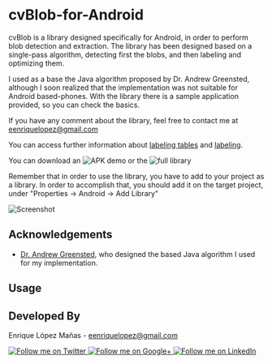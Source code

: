 cvBlob-for-Android
==================

cvBlob is a library designed specifically for Android, in order to perform blob detection and extraction. The library has been designed based on a single-pass algorithm, detecting first the blobs, and then labeling and optimizing them.

I used as a base the Java algorithm proposed by Dr. Andrew Greensted, although I soon realized that the implementation was not suitable for Android based-phones. With the library there is a sample application provided, so you can check the basics.

If you have any comment about the library, feel free to contact me at eenriquelopez@gmail.com

You can access further information about [labeling tables][1] and [labeling][2].

You can download an ![APK demo][3] or the ![full library][4]

Remember that in order to use the library, you have to add to your project as a library. In order to accomplish that, you should add it on the target project, under "Properties -> Android -> Add Library"

![Screenshot][5]

Acknowledgements
--------------------
* [Dr. Andrew Greensted][6], who designed the based Java algorithm I used for my implementation.


Usage
--------------------


Developed By
--------------------

Enrique López Mañas - <eenriquelopez@gmail.com>

<a href="https://twitter.com/eenriquelopez">
  <img alt="Follow me on Twitter"
       src="https://raw.github.com/kikoso/android-stackblur/master/art/twitter.png" />
</a>
<a href="https://plus.google.com/103250453274111396206">
  <img alt="Follow me on Google+"
       src="https://raw.github.com/kikoso/android-stackblur/master/art/google-plus.png" />
</a>
<a href="http://de.linkedin.com/pub/enrique-l%C3%B3pez-ma%C3%B1as/15/4a9/876">
  <img alt="Follow me on LinkedIn"
       src="https://raw.github.com/kikoso/android-stackblur/master/art/linkedin.png" />
       
[1]: https://github.com/kikoso/cvBlob-for-Android/wiki/Labeling-tables
[2]: https://github.com/kikoso/cvBlob-for-Android/wiki/Labeling
[3]: https://code.google.com/p/cvblob-for-android/downloads/detail?name=cvBlobDetection.zip&can=2&q=
[4]: https://code.google.com/p/cvblob-for-android/downloads/detail?name=cvBlobDetectionDemo.apk&can=2&q=
[5]: https://raw.github.com/kikoso/cvBlob-for-Android/blob/master/art/screenshot.png
[6]: http://www.elec.york.ac.uk/staff/ajg112.html
[7]: https://github.com/kikoso/android-stackblur/tree/master/StackBlur
